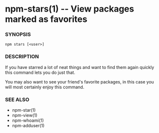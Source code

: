 npm-stars(1) -- View packages marked as favorites
=================================================

###  SYNOPSIS

    npm stars [<user>]

###  DESCRIPTION

If you have starred a lot of neat things and want to find them again
quickly this command lets you do just that.

You may also want to see your friend's favorite packages, in this case
you will most certainly enjoy this command.

###  SEE ALSO

* npm-star(1)
* npm-view(1)
* npm-whoami(1)
* npm-adduser(1)
